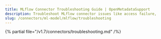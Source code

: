 ```yaml
---
title: MLflow Connector Troubleshooting Guide | OpenMetadataSupport
description: Troubleshoot MLflow connector issues like access failure, tag mismatch, or lineage missing.
slug: /connectors/ml-model/mlflow/troubleshooting
---
```


{% partial file="/v1.7/connectors/troubleshooting.md" /%}
